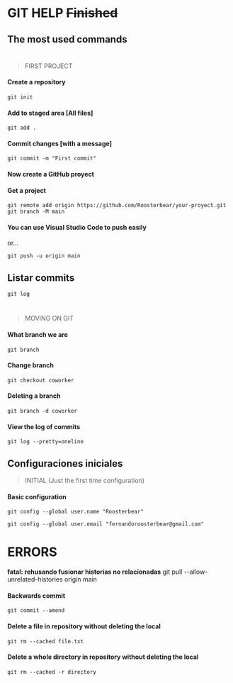 # GIT HELP ~~Finished~~
## The most used commands ##

#
> FIRST PROJECT 

#### Create a repository ####
```git
git init
```
#### Add to staged area [All files] ####
```git
git add .
```
#### Commit changes [with a message] ####
```git
git commit -m "First commit"
```
#### Now create a GitHub proyect

#### Get a project ####
```git
git remote add origin https://github.com/Roosterbear/your-proyect.git
git branch -M main
```
#### You can use Visual Studio Code to push easily 
or...
```git
git push -u origin main
```

## Listar commits
```
git log
```

## 

#
> MOVING ON GIT

#### What branch we are ####
```git
git branch
```



#### Change branch ####
```git
git checkout coworker
```
#### Deleting a branch ####
```git
git branch -d coworker
```
#### View the log of commits ####
```git
git log --pretty=oneline
```





## Configuraciones iniciales
> INITIAL (Just the first time configuration)

#### Basic configuration ####
```git
git config --global user.name "Roosterbear"

git config --global user.email "fernandoroosterbear@gmail.com"
```

# ERRORS
__fatal: rehusando fusionar historias no relacionadas__
git pull --allow-unrelated-histories origin main

#### Backwards commit ####
```git
git commit --amend
```
#### Delete a file in repository without deleting the local ####
```git
git rm --cached file.txt
```
#### Delete a whole directory in repository without deleting the local ####
```git
git rm --cached -r directory
```
